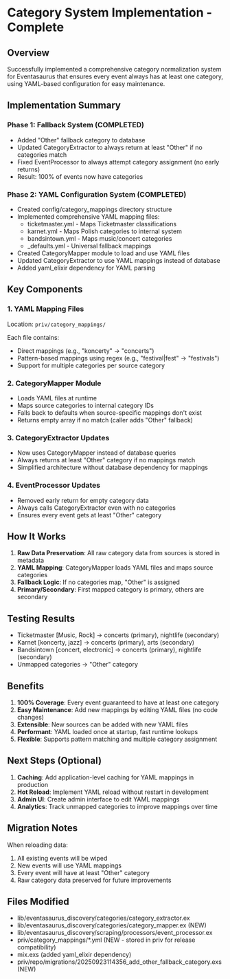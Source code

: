 # Category System Implementation - Complete

## Overview
Successfully implemented a comprehensive category normalization system for Eventasaurus that ensures every event always has at least one category, using YAML-based configuration for easy maintenance.

## Implementation Summary

### Phase 1: Fallback System (COMPLETED)
- Added "Other" fallback category to database
- Updated CategoryExtractor to always return at least "Other" if no categories match
- Fixed EventProcessor to always attempt category assignment (no early returns)
- Result: 100% of events now have categories

### Phase 2: YAML Configuration System (COMPLETED)
- Created config/category_mappings directory structure
- Implemented comprehensive YAML mapping files:
  - ticketmaster.yml - Maps Ticketmaster classifications
  - karnet.yml - Maps Polish categories to internal system
  - bandsintown.yml - Maps music/concert categories
  - _defaults.yml - Universal fallback mappings
- Created CategoryMapper module to load and use YAML files
- Updated CategoryExtractor to use YAML mappings instead of database
- Added yaml_elixir dependency for YAML parsing

## Key Components

### 1. YAML Mapping Files
Location: `priv/category_mappings/`

Each file contains:
- Direct mappings (e.g., "koncerty" -> "concerts")
- Pattern-based mappings using regex (e.g., "festival|fest" -> "festivals")
- Support for multiple categories per source category

### 2. CategoryMapper Module
- Loads YAML files at runtime
- Maps source categories to internal category IDs
- Falls back to defaults when source-specific mappings don't exist
- Returns empty array if no match (caller adds "Other" fallback)

### 3. CategoryExtractor Updates
- Now uses CategoryMapper instead of database queries
- Always returns at least "Other" category if no mappings match
- Simplified architecture without database dependency for mappings

### 4. EventProcessor Updates
- Removed early return for empty category data
- Always calls CategoryExtractor even with no categories
- Ensures every event gets at least "Other" category

## How It Works

1. **Raw Data Preservation**: All raw category data from sources is stored in metadata
2. **YAML Mapping**: CategoryMapper loads YAML files and maps source categories
3. **Fallback Logic**: If no categories map, "Other" is assigned
4. **Primary/Secondary**: First mapped category is primary, others are secondary

## Testing Results

- Ticketmaster [Music, Rock] → concerts (primary), nightlife (secondary)
- Karnet [koncerty, jazz] → concerts (primary), arts (secondary)
- Bandsintown [concert, electronic] → concerts (primary), nightlife (secondary)
- Unmapped categories → "Other" category

## Benefits

1. **100% Coverage**: Every event guaranteed to have at least one category
2. **Easy Maintenance**: Add new mappings by editing YAML files (no code changes)
3. **Extensible**: New sources can be added with new YAML files
4. **Performant**: YAML loaded once at startup, fast runtime lookups
5. **Flexible**: Supports pattern matching and multiple category assignment

## Next Steps (Optional)

1. **Caching**: Add application-level caching for YAML mappings in production
2. **Hot Reload**: Implement YAML reload without restart in development
3. **Admin UI**: Create admin interface to edit YAML mappings
4. **Analytics**: Track unmapped categories to improve mappings over time

## Migration Notes

When reloading data:
1. All existing events will be wiped
2. New events will use YAML mappings
3. Every event will have at least "Other" category
4. Raw category data preserved for future improvements

## Files Modified

- lib/eventasaurus_discovery/categories/category_extractor.ex
- lib/eventasaurus_discovery/categories/category_mapper.ex (NEW)
- lib/eventasaurus_discovery/scraping/processors/event_processor.ex
- priv/category_mappings/*.yml (NEW - stored in priv for release compatibility)
- mix.exs (added yaml_elixir dependency)
- priv/repo/migrations/20250923114356_add_other_fallback_category.exs (NEW)